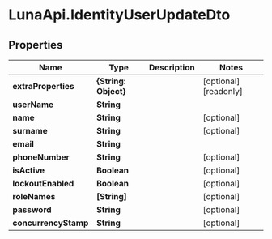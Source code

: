 # LunaApi.IdentityUserUpdateDto

## Properties

Name | Type | Description | Notes
------------ | ------------- | ------------- | -------------
**extraProperties** | **{String: Object}** |  | [optional] [readonly] 
**userName** | **String** |  | 
**name** | **String** |  | [optional] 
**surname** | **String** |  | [optional] 
**email** | **String** |  | 
**phoneNumber** | **String** |  | [optional] 
**isActive** | **Boolean** |  | [optional] 
**lockoutEnabled** | **Boolean** |  | [optional] 
**roleNames** | **[String]** |  | [optional] 
**password** | **String** |  | [optional] 
**concurrencyStamp** | **String** |  | [optional] 


